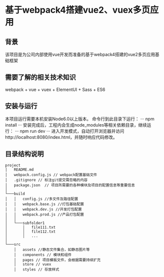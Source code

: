 # 基于webpack4搭建vue2、vuex多页应用

## 背景

该项目是为公司内部使用vue开发而准备的基于webpack4搭建的vue2多页应用基础框架

## 需要了解的相关技术知识

webpack + vue + vuex + ElementUI + Sass + ES6


## 安装与运行

本项目运行需要本机安装Node6.0以上版本。
命令行到此目录下运行：
···
npm install
···
安装完成后，工程内会生成node_modules等相关依赖目录，继续运行：
···
npm run dev
···
进入开发模式，自动打开浏览器并访问http://localhost:8080/index.html，并随时响应代码修改。

## 目录结构说明

```
project
│   README.md
│   webpack.config.js // webpack配置基础文件
│   .gitignore // 标注git提交需忽略的内容
│   package.json  // 项目所需要的各种模块及项目的配置信息等重要信息
│
└───build
│   │   config.js //多文件及路径配置
│   │   webpack.base.js //打包基础配置
│   │   webpack.dev.js //开发打包配置
│   │   webpack.prod.js //产品打包配置
│   │
│   └───subfolder1
│       │   file111.txt
│       │   file112.txt
│       │   ...
│   
└───src
    │   assets //静态文件集合，如静态图片等
    │   components // 模块和组件
    │   pages // 项目模板文件，会根据需要持续扩充
    │   store // vuex
    │   styles // 存放样式
```

